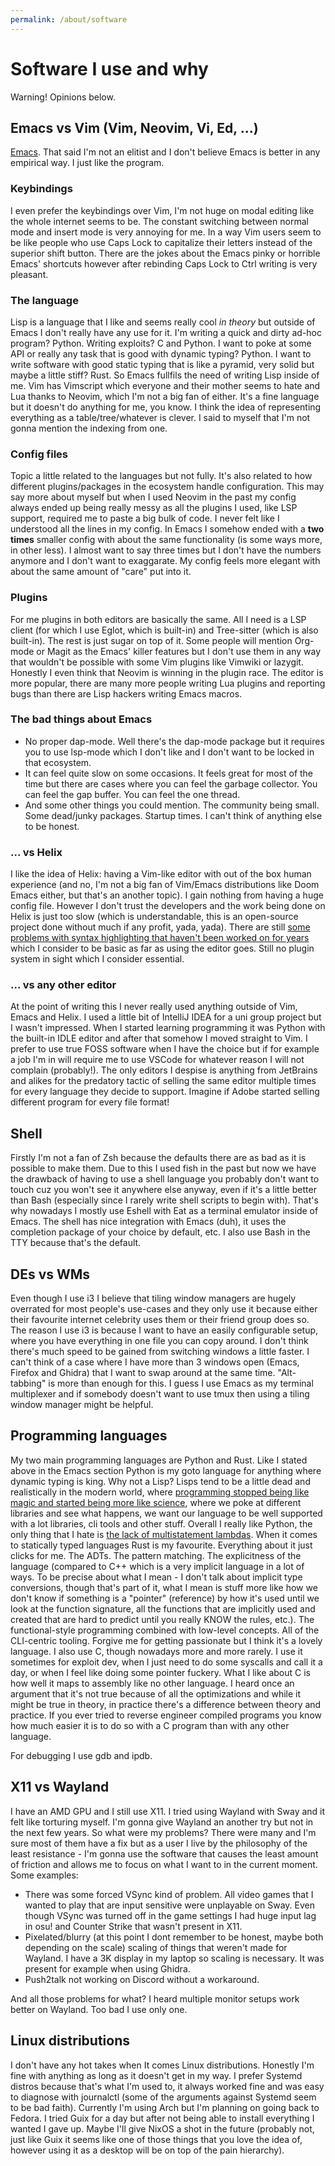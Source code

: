 ```yaml
---
permalink: /about/software
---
```


# Software I use and why

Warning! Opinions below.

## Emacs vs Vim (Vim, Neovim, Vi, Ed, ...)
[Emacs](https://youtu.be/V3QF1uAvbkU). That said I'm not an elitist
and I don't believe Emacs is better in any empirical way. I just like
the program.
### Keybindings
I even prefer the keybindings over Vim, I'm not huge on modal editing
like the whole internet seems to be. The constant switching between
normal mode and insert mode is very annoying for me. In a way Vim users
seem to be like people who use Caps Lock to capitalize their letters
instead of the superior shift button. There are the jokes about the
Emacs pinky or horrible Emacs' shortcuts however after rebinding
Caps Lock to Ctrl writing is very pleasant.
### The language
Lisp is a language that I like and seems really cool *in theory* but
outside of Emacs I don't really have any use for it. I'm writing a
quick and dirty ad-hoc program? Python. Writing exploits? C and
Python. I want to poke at some API or really any task that is good
with dynamic typing? Python. I want to write software with good static
typing that is like a pyramid, very solid but maybe a little stiff?
Rust. So Emacs fullfils the need of writing Lisp inside of me. Vim has
Vimscript which everyone and their mother seems to hate and Lua thanks
to Neovim, which I'm not a big fan of either. It's a fine language but
it doesn't do anything for me, you know. I think the idea of
representing everything as a table/tree/whatever is clever. I said to
myself that I'm not gonna mention the indexing from one.
### Config files
Topic a little related to the languages but not fully. It's also
related to how different plugins/packages in the ecosystem handle
configuration. This may say more about myself but when I used Neovim
in the past my config always ended up being really messy as all
the plugins I used, like LSP support, required me to paste a big bulk of
code. I never felt like I understood all the lines in my config. In
Emacs I somehow ended with a **two times** smaller config with about
the same functionality (is some ways more, in other less). I almost
want to say three times but I don't have the numbers anymore and I
don't want to exaggarate. My config feels more elegant with about the
same amount of "care" put into it.
### Plugins
For me plugins in both editors are basically the same. All I need is a
LSP client (for which I use Eglot, which is built-in) and Tree-sitter
(which is also built-in). The rest is just sugar on top of it. Some
people will mention Org-mode or Magit as the Emacs' killer features
but I don't use them in any way that wouldn't be possible with some
Vim plugins like Vimwiki or lazygit. Honestly I even think that Neovim
is winning in the plugin race. The editor is more popular, there are
many more people writing Lua plugins and reporting bugs than there are
Lisp hackers writing Emacs macros.
### The bad things about Emacs
- No proper dap-mode. Well there's the dap-mode package but it
  requires you to use lsp-mode which I don't like and I don't want to
  be locked in that ecosystem.
- It can feel quite slow on some occasions. It feels great for most of
  the time but there are cases where you can feel the garbage
  collector. You can feel the gap buffer. You can feel the one thread.
- And some other things you could mention. The community being small.
  Some dead/junky packages. Startup times. I can't think of anything
  else to be honest.


### ... vs Helix
I like the idea of Helix: having a Vim-like editor with out of the box
human experience (and no, I'm not a big fan of Vim/Emacs
distributions like Doom Emacs either, but that's an another topic). I
gain nothing from having a huge config file. However I don't trust the
developers and the work being done on Helix is just too slow (which is
understandable, this is an open-source project done without much if
any profit, yada, yada). There are still [some problems with syntax
highlighting that haven't been worked on for
years](https://github.com/helix-editor/helix/issues/1151) which I
consider to be basic as far as using the editor goes. Still no plugin
system in sight which I consider essential.

### ... vs any other editor
At the point of writing this I never really used anything outside of
Vim, Emacs and Helix. I used a little bit of IntelliJ IDEA for a uni
group project but I wasn't impressed. When I started learning
programming it was Python with the built-in IDLE editor and after that
somehow I moved straight to Vim. I prefer to use true FOSS software
when I have the choice but if for example a job I'm in will require me
to use VSCode for whatever reason I will not complain (probably!). The
only editors I despise is anything from JetBrains and alikes for the
predatory tactic of selling the same editor multiple times for every
language they decide to support. Imagine if Adobe started selling
different program for every file format!

## Shell
Firstly I'm not a fan of Zsh because the defaults there are as bad as
it is possible to make them. Due to this I used fish in the past but
now we have the drawback of having to use a shell language you
probably don't want to touch cuz you won't see it anywhere else
anyway, even if it's a little better than Bash (especially since I rarely write
shell scripts to begin with). That's why nowadays I mostly use Eshell
with Eat as a terminal emulator inside of Emacs. The shell has nice
integration with Emacs (duh), it uses the completion package of your
choice by default, etc. I also use Bash in the TTY because that's the
default.

## DEs vs WMs
Even though I use i3 I believe that tiling window managers are hugely
overrated for most people's use-cases and they only use it because
either their favourite internet celebrity uses them or their friend
group does so. The reason I use i3 is because I want to have an easily
configurable setup, where you have everything in one file you can copy
around. I don't think there's much speed to be gained from switching
windows a little faster. I can't think of a case where I have more
than 3 windows open (Emacs, Firefox and Ghidra) that I want to swap
around at the same time. "Alt-tabbing" is more than enough for this. I
guess I use Emacs as my terminal multiplexer and if somebody doesn't
want to use tmux then using a tiling window manager might be helpful.

## Programming languages
My two main programming languages are Python and Rust. Like I stated
above in the Emacs section Python is my goto language for anything
where dynamic typing is king. Why not a Lisp? Lisps tend to be a
little dead and realistically in the modern world, where [programming
stopped being like magic and started being more like
science](http://lambda-the-ultimate.org/node/5335), where we poke at
different libraries and see what happens, we want our language to be
well supported with a lot libraries, cli tools and other
stuff. Overall I really like Python, the only thing that I hate is
[the lack of multistatement
lambdas](https://lwn.net/Articles/964839/). When it comes to
statically typed languages Rust is my favourite. Everything about it
just clicks for me. The ADTs. The pattern matching. The explicitness
of the language (compared to C++ which is a very implicit language in
a lot of ways. To be precise about what I mean - I don't talk about
implicit type conversions, though that's part of it, what I mean is
stuff more like how we don't know if something is a "pointer"
(reference) by how it's used until we look at the function signature,
all the functions that are implicitly used and created that are hard
to predict until you really KNOW the rules, etc.). The
functional-style programming combined with low-level concepts. All of
the CLI-centric tooling. Forgive me for getting passionate but I think
it's a lovely language. I also use C, though nowadays more and more
rarely. I use it sometimes for exploit dev, when I just need to do
some syscalls and call it a day, or when I feel like doing some
pointer fuckery. What I like about C is how well it maps to assembly
like no other language. I heard once an argument that it's not true
because of all the optimizations and while it might be true in theory,
in practice there's a difference between theory and practice. If you
ever tried to reverse engineer compiled programs you know how much
easier it is to do so with a C program than with any other language.

For debugging I use gdb and ipdb.

## X11 vs Wayland
I have an AMD GPU and I still use X11. I tried using Wayland with
Sway and it felt like torturing myself. I'm gonna give Wayland an
another try but not in the next few years. So what were my problems?
There were many and I'm sure most of them have a fix but as a user I
live by the philosophy of the least resistance - I'm gonna use the
software that causes the least amount of friction and allows me to
focus on what I want to in the current moment. Some examples:
- There was some forced VSync kind of problem. All video games that I
  wanted to play that are input sensitive were unplayable on Sway.
  Even though VSync was turned off in the game settings I had huge
  input lag in osu! and Counter Strike that wasn't present in X11.
- Pixelated/blurry (at this point I dont remember to be honest, maybe
  both depending on the scale) scaling of things that weren't made for
  Wayland. I have a 3K display in my laptop so scaling is
  necessary. It was present for example when using Ghidra.
- Push2talk not working on Discord without a workaround.

And all those problems for what? I heard multiple monitor setups work
better on Wayland. Too bad I use only one.

## Linux distributions
I don't have any hot takes when It comes Linux distributions. Honestly
I'm fine with anything as long as it doesn't get in my way. I prefer
Systemd distros because that's what I'm used to, it always worked fine
and was easy to diagnose with journalctl (some of the arguments
against Systemd seem to be bad faith). Currently I'm using Arch but
I'm planning on going back to Fedora. I tried Guix for a day but after
not being able to install everything I wanted I gave up. Maybe I'll
give NixOS a shot in the future (probably not, just like Guix it seems
like one of those things that you love the idea of, however using it
as a desktop will be on top of the pain hierarchy).

